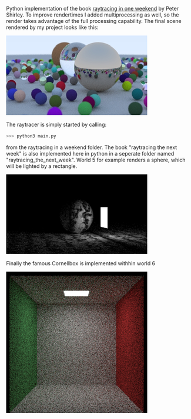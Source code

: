 Python implementation of the book [raytracing in one weekend](https://raytracing.github.io/books/RayTracingInOneWeekend.html) by Peter Shirley. To improve rendertimes I added multiprocessing as well, so the render takes advantage of the full processing capability. The final scene rendered by my project looks like this:

![](https://github.com/mk2510/ray_tracing_project/blob/main/image.jpg)

The raytracer is simply started by calling:

```python
>>> python3 main.py
```
from the raytracing in a weekend folder.
The book "raytracing the next week" is also implemented here in python in a seperate folder named "raytracing_the_next_week". World 5 for example renders a sphere, which will be lighted by a rectangle.

![](https://github.com/mk2510/ray_tracing_project/blob/main/image2.jpg)

Finally the famous Cornellbox is implemented withhin world 6

![](https://github.com/mk2510/ray_tracing_project/blob/main/image3.jpg)
